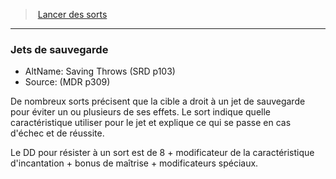 ﻿---
!Generic
Id: spellcasting_hd.md#jets-de-sauvegarde
ParentLink: spellcasting_hd.md#lancer-des-sorts
Name: Jets de sauvegarde
ParentName: Lancer des sorts
NameLevel: 3
AltName: Saving Throws (SRD p103)
Source: (MDR p309)
---
> [Lancer des sorts](hd_spellcasting.md)

---

### Jets de sauvegarde

- AltName: Saving Throws (SRD p103)
- Source: (MDR p309)

De nombreux sorts précisent que la cible a droit à un jet de sauvegarde pour éviter un ou plusieurs de ses effets. Le sort indique quelle caractéristique utiliser pour le jet et explique ce qui se passe en cas d'échec et de réussite.

Le DD pour résister à un sort est de 8 + modificateur de la caractéristique d'incantation + bonus de maîtrise + modificateurs spéciaux.

